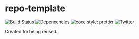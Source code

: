 # repo-template
[![Build Status](https://travis-ci.com/luctst/repo-template.svg?branch=master)](https://travis-ci.com/luctst/repo-template)
[![Dependencies](https://img.shields.io/david/luctst/repo-template.svg?style=popout-square)](https://david-dm.org/luctst/repo-template)
[![code style: prettier](https://img.shields.io/badge/code_style-prettier-ff69b4.svg?style=flat-square)](https://github.com/prettier/prettier)
[![Twitter](https://img.shields.io/twitter/follow/luctstt.svg?label=Follow&style=social)](https://twitter.com/luctstt)

Created for being reused.
